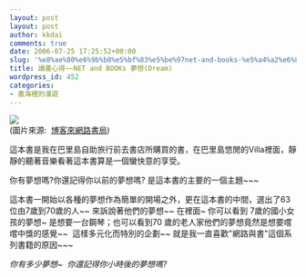 ```yaml
---
layout: post
layout: post
author: kkdai
comments: true
date: 2006-07-25 17:25:52+00:00
slug: '%e8%ae%80%e6%9b%b8%e5%bf%83%e5%be%97net-and-books-%e5%a4%a2%e6%83%b3dream'
title: 讀書心得~~NET and BOOKs 夢想(Dream)
wordpress_id: 452
categories:
- 書海裡的漫遊
---
```


![](http://addons.books.com.tw/G/001/2/0010313482.jpg)  
(圖片來源:  [博客來網路書局](http://www.books.com.tw/exep/prod/booksfile.php?item=0010313482))

這本書是我在巴里島自助旅行前去書店所購買的書，在巴里島悠閒的Villa裡面，靜靜的聽著音樂看著這本書算是一個蠻快意的享受。

你有夢想嗎?你還記得你以前的夢想嗎? 是這本書的主要的一個主題~~~ 

這本書一開始以各種的夢想作為簡單的開場之外，更在這本書的中間，選出了63位由7歲到70歲的人~~ 來訴說著他們的夢想~~ 在裡面~ 你可以看到 7歲的國小女孩的夢想~ 是想要一台鋼琴；也可以看到70 歲的老人家他們的夢想竟然是想要嚐嚐中獎的感覺~~  這樣多元化而特別的企劃~~ 就是我一直喜歡"網路與書"這個系列書籍的原因~~~

_你有多少夢想~  你還記得你小時後的夢想嗎?_

  
